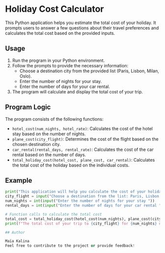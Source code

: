 # Holiday Cost Calculator

This Python application helps you estimate the total cost of your holiday. It prompts users to answer a few questions about their travel preferences and calculates the total cost based on the provided inputs.

## Usage

1. Run the program in your Python environment.
2. Follow the prompts to provide the necessary information:
   - Choose a destination city from the provided list (Paris, Lisbon, Milan, Oslo).
   - Enter the number of nights for your stay.
   - Enter the number of days for your car rental.
3. The program will calculate and display the total cost of your trip.

## Program Logic

The program consists of the following functions:

- `hotel_cost(num_nights, hotel_rate)`: Calculates the cost of the hotel stay based on the number of nights.
- `plane_cost(city_flight)`: Determines the cost of the flight based on the chosen destination city.
- `car_rental(rental_days, rental_rate)`: Calculates the cost of the car rental based on the number of days.
- `total_holiday_cost(hotel_cost, plane_cost, car_rental)`: Calculates the total cost of the holiday based on the individual costs.

## Example

```python
print("This application will help you calculate the cost of your holiday. Please answer the questions below.")
city_flight = input("Choose a destination from the list: Paris, Lisbon, Milan, Oslo ")
num_nights = int(input("Enter the number of nights for your stay "))
rental_days = int(input("Enter the number of days for your car rental "))

# Function calls to calculate the total cost
total_cost = total_holiday_cost(hotel_cost(num_nights), plane_cost(city_flight), car_rental(rental_days))
print(f"The total cost of your trip to {city_flight} for {num_nights} nights with a {rental_days}-day car rental is £{total_cost}")

## Author

Maïa Kalina
Feel free to contribute to the project or provide feedback!
